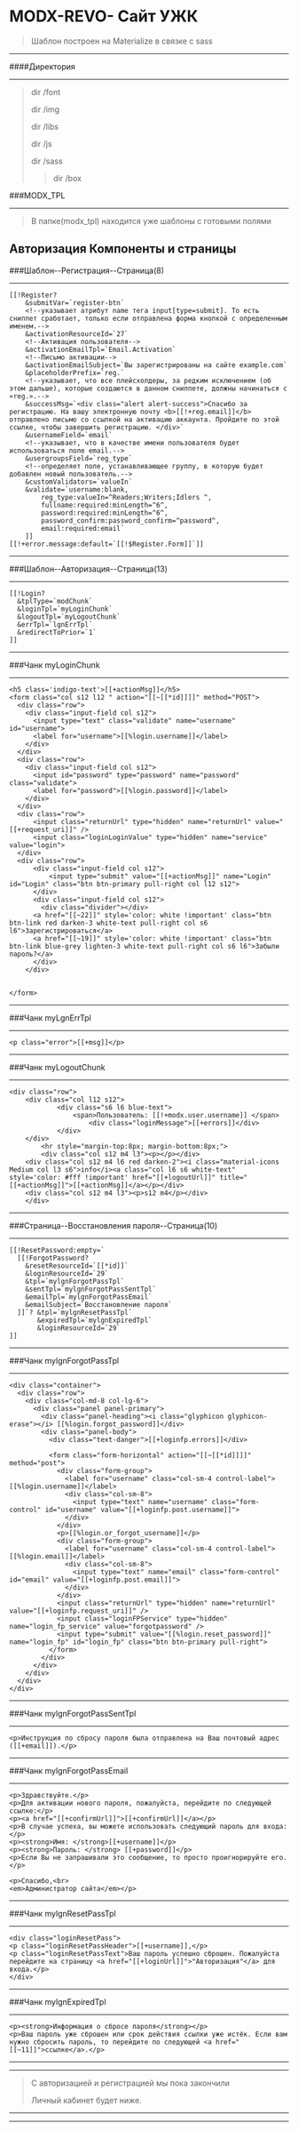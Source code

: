 MODX-REVO- Сайт УЖК
=======================

> Шаблон построен на Materialize в связке с sass
******
####Директория
*****
>dir /font
>
>dir /img
>
>dir /libs
>
>dir /js
>
>dir /sass
>>dir /box

###MODX_TPL
********
>В папке(modx_tpl) находится уже шаблоны с готовыми полями

Авторизация Компоненты и страницы
-------------------------------
###Шаблон--Регистрация--Страница(8)
***************
```
[[!Register?
    &submitVar=`register-btn` 
    <!--указывает атрибут name тега input[type=submit]. То есть сниппет сработает, только если отправлена форма кнопкой с определенным именем.-->
    &activationResourceId=`27`
    <!--Активация пользователя-->
    &activationEmailTpl=`Email.Activation`
    <!--Письмо активации-->
    &activationEmailSubject=`Вы зарегистрированы на сайте example.com`
    &placeholderPrefix=`reg.`
    <!--указывает, что все плейсхолдеры, за редким исключением (об этом дальше), которые создаются в данном сниппете, должны начинаться с «reg.».-->
    &successMsg=`<div class="alert alert-success">Спасибо за регистрацию. На вашу электронную почту <b>[[!+reg.email]]</b> отправлено письмо со ссылкой на активацию аккаунта. Пройдите по этой ссылке, чтобы завершить регистрацию. </div>`
    &usernameField=`email`
    <!--указывает, что в качестве имени пользователя будет использоваться поле email.-->
    &usergroupsField=`reg_type`
    <!--определяет поле, устанавливающее группу, в которую будет добавлен новый пользователь.-->
    &customValidators=`valueIn`
    &validate=`username:blank,
        reg_type:valueIn=^Readers;Writers;Idlers ^,
        fullname:required:minLength=^6^,
        password:required:minLength=^6^,
        password_confirm:password_confirm=^password^,
        email:required:email`
    ]]
[[!+error.message:default=`[[!$Register.Form]]`]]
```
***************

###Шаблон--Авторизация--Страница(13)
***********
```
[[!Login? 
  &tplType=`modChunk`
  &loginTpl=`myLoginChunk`
  &logoutTpl=`myLogoutChunk`
  &errTpl=`lgnErrTpl` 
  &redirectToPrior=`1`
]]
```
***********

###Чанк myLoginChunk
***************
```
<h5 class='indigo-text'>[[+actionMsg]]</h5>
<form class="col s12 l12 " action="[[~[[*id]]]]" method="POST">
  <div class="row">
    <div class="input-field col s12">
      <input type="text" class="validate" name="username" id="username">
      <label for="username">[[%login.username]]</label>
    </div>
  </div>
  <div class="row">
    <div class="input-field col s12">
      <input id="password" type="password" name="password" class="validate">
      <label for="password">[[%login.password]]</label>
    </div>
  </div>
  <div class="row">
      <input class="returnUrl" type="hidden" name="returnUrl" value="[[+request_uri]]" />
      <input class="loginLoginValue" type="hidden" name="service" value="login">
  </div>
  <div class="row">
      <div class="input-field col s12">
          <input type="submit" value="[[+actionMsg]]" name="Login" id="Login" class="btn btn-primary pull-right col l12 s12">
      </div>
      <div class="input-field col s12">
        <div class="divider"></div>
      <a href="[[~22]]" style='color: white !important' class="btn btn-link red darken-3 white-text pull-right col s6 l6">Зарегистрироваться</a>
      <a href="[[~19]]" style='color: white !important' class="btn btn-link blue-grey lighten-3 white-text pull-right col s6 l6">Забыли пароль?</a>
      </div>
    </div>

  
</form>
```
***************

###Чанк myLgnErrTpl
***************
```
<p class="error">[[+msg]]</p>
```
***************

###Чанк myLogoutChunk
***************
```
<div class="row">
	<div class="col l12 s12">
			<div class="s6 l6 blue-text">
				<span>Пользователь: [[!+modx.user.username]] </span>
					<div class="loginMessage">[[+errors]]</div>
			</div>
	</div>
		<hr style="margin-top:8px; margin-bottom:8px;">
		<div class="col s12 m4 l3"><p></p></div>
    <div class="col s12 m4 l6 red darken-2"><i class="material-icons Medium col l3 s6">info</i><a class="col l6 s6 white-text" style='color: #fff !important' href="[[+logoutUrl]]" title="[[+actionMsg]]">[[+actionMsg]]</a></p></div>
    <div class="col s12 m4 l3"><p>s12 m4</p></div>
	</div>
```
***************

###Страница--Восстановления пароля--Страница(10)
***************
```
[[!ResetPassword:empty=`
  [[!ForgotPassword?  
    &resetResourceId=`[[*id]]`
    &loginResourceId=`29`
    &tpl=`mylgnForgotPassTpl`
    &sentTpl=`mylgnForgotPassSentTpl`
    &emailTpl=`mylgnForgotPassEmail`
    &emailSubject=`Восстановление пароля`
  ]]`? &tpl=`mylgnResetPassTpl`
       &expiredTpl=`mylgnExpiredTpl`
       &loginResourceId=`29`
]]

```
***************

###Чанк mylgnForgotPassTpl
****************
```
<div class="container">
  <div class="row">
    <div class="col-md-8 col-lg-6">
      <div class="panel panel-primary">
        <div class="panel-heading"><i class="glyphicon glyphicon-erase"></i> [[%login.forgot_password]]</div>
        <div class="panel-body">
          <div class="text-danger">[[+loginfp.errors]]</div>
          
          <form class="form-horizontal" action="[[~[[*id]]]]" method="post">
            <div class="form-group">
              <label for="username" class="col-sm-4 control-label">[[%login.username]]</label>
              <div class="col-sm-8">
                <input type="text" name="username" class="form-control" id="username" value="[[+loginfp.post.username]]">
              </div>      
            </div>
            <p>[[%login.or_forgot_username]]</p>
            <div class="form-group">
              <label for="username" class="col-sm-4 control-label">[[%login.email]]</label>
              <div class="col-sm-8">
                <input type="text" name="email" class="form-control" id="email" value="[[+loginfp.post.email]]">
              </div>      
            </div>            
            <input class="returnUrl" type="hidden" name="returnUrl" value="[[+loginfp.request_uri]]" />
            <input class="loginFPService" type="hidden" name="login_fp_service" value="forgotpassword" />
            <input type="submit" value="[[%login.reset_password]]" name="login_fp" id="login_fp" class="btn btn-primary pull-right">            
          </form>
        </div>
      </div>
    </div>
  </div>
</div>
```
********

###Чанк mylgnForgotPassSentTpl
*********
```
<p>Инструкция по сбросу пароля была отправлена на Ваш почтовый адрес ([[+email]]).</p>
```
*********

###Чанк mylgnForgotPassEmail
**********
```
<p>Здравствуйте.</p>
<p>Для активации нового пароля, пожалуйста, перейдите по следующей ссылке:</p>
<p><a href="[[+confirmUrl]]">[[+confirmUrl]]</a></p>
<p>В случае успеха, вы можете использовать следующий пароль для входа:</p>
<p><strong>Имя: </strong>[[+username]]</p>
<p><strong>Пароль: </strong> [[+password]]</p>
<p>Если Вы не запрашивали это сообщение, то просто проигнорируйте его.</p>
 
<p>Спасибо,<br>
<em>Администратор сайта</em></p>
```
**********

###Чанк mylgnResetPassTpl
***********
```
<div class="loginResetPass">
<p class="loginResetPassHeader">[[+username]],</p>
<p class="loginResetPassText">Ваш пароль успешно сброшен. Пожалуйста перейдите на страницу <a href="[[+loginUrl]]">"Авторизация"</a> для входа.</p>  
</div>
```
************

###Чанк mylgnExpiredTpl
************
```
<p><strong>Информация о сбросе пароля</strong></p>
<p>Ваш пароль уже сброшен или срок действия ссылки уже истёк. Если вам нужно сбросить пароль, то перейдите по следующей <a href="[[~11]]">ссылке</a>.</p>
```
*************
*************
>C авторизацией и регистрацией мы пока закончили
>
>Личный кабинет будет ниже.
*************


---------------
